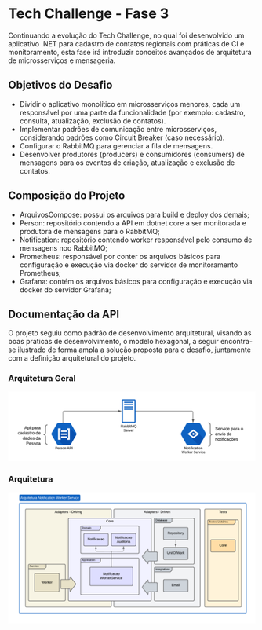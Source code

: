 # Tech Challenge - Fase 3

Continuando a evolução do Tech Challenge, no qual foi desenvolvido um aplicativo .NET para cadastro de contatos regionais com práticas de CI e monitoramento, esta fase irá introduzir conceitos avançados de arquitetura de microsserviços e mensageria.

## Objetivos do Desafio
- Dividir o aplicativo monolítico em microsserviços menores, cada um responsável por uma parte da funcionalidade (por exemplo: cadastro, consulta, atualização, exclusão de contatos).
- Implementar padrões de comunicação entre microsserviços, considerando padrões como Circuit Breaker (caso necessário).
- Configurar o RabbitMQ para gerenciar a fila de mensagens.
- Desenvolver produtores (producers) e consumidores (consumers) de mensagens para os eventos de criação, atualização e exclusão de contatos.


## Composição do Projeto
- ArquivosCompose: possui os arquivos para build e deploy dos demais;
- Person: repositório contendo a API em dotnet core a ser monitorada e produtora de mensagens para o RabbitMQ;
- Notification: repositório contendo worker responsável pelo consumo de mensagens noo RabbitMQ;
- Prometheus: responsável por conter os arquivos básicos para configuração e execução via docker do servidor de monitoramento Prometheus;
- Grafana: contém os arquivos básicos para configuração e execução via docker do servidor Grafana;

## Documentação da API

O projeto seguiu como padrão de desenvolvimento arquitetural, visando as boas práticas de desenvolvimento, o modelo hexagonal, a seguir encontra-se ilustrado de forma ampla a solução proposta para o desafio, juntamente com a definição arquitetural do projeto.

### Arquitetura Geral
<p align="center"><img src="/docs/arquitetura_geral.png" alt="Arquitetura Geral"></p>

### Arquitetura
<p align="center"><img src="/docs/arquitetura_notification.png" alt="Arquitetura Notification Wprker Service"></p>